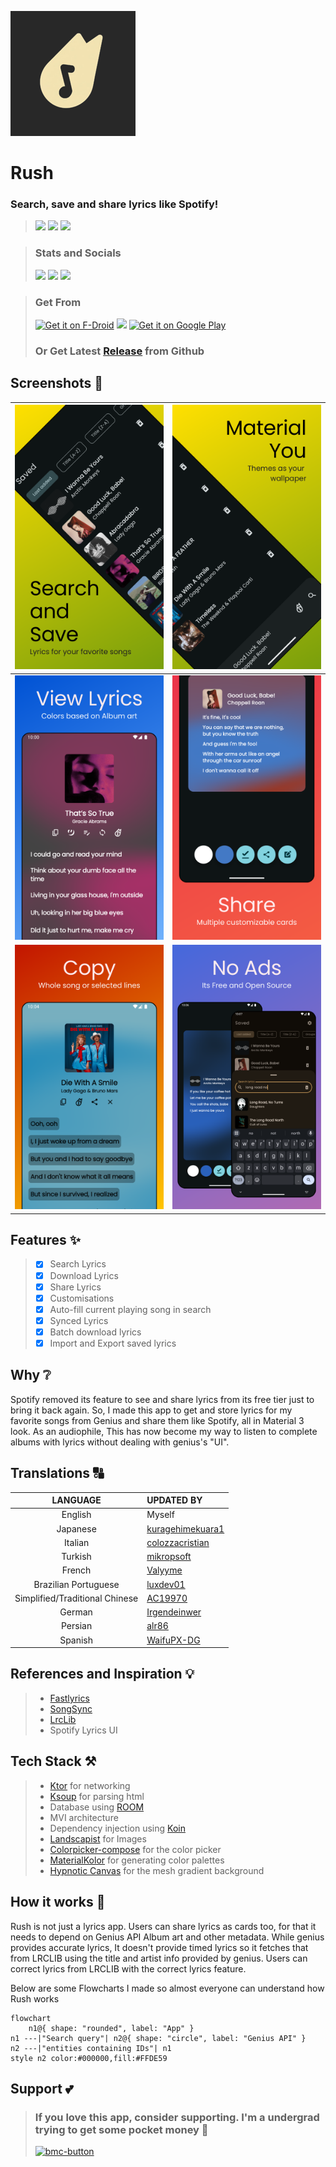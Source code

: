 
[<img src="fastlane/metadata/android/en-US/images/icon200x200.png" alt="Rush" width="200"/>]()

# Rush
### Search, save and share lyrics like Spotify! 

> [<img src="https://ziadoua.github.io/m3-Markdown-Badges/badges/Android/android2.svg">]()
> [<img src="https://ziadoua.github.io/m3-Markdown-Badges/badges/AndroidStudio/androidstudio3.svg">]()
> [<img src="https://ziadoua.github.io/m3-Markdown-Badges/badges/Kotlin/kotlin1.svg">]()

> ### Stats and Socials
> [<img src="https://m3-markdown-badges.vercel.app/stars/1/3/shub39/Rush">]()
> [<img src="https://m3-markdown-badges.vercel.app/issues/1/2/shub39/Rush">]()
> [<img src="https://ziadoua.github.io/m3-Markdown-Badges/badges/Discord/discord2.svg">](https://discord.gg/https://discord.gg/nxA2hgtEKf)

> ### Get From
> [<img src="https://fdroid.gitlab.io/artwork/badge/get-it-on.png" alt="Get it on F-Droid" height="80">](https://f-droid.org/packages/com.shub39.rush/)
> <a href="https://apt.izzysoft.de/packages/com.shub39.rush/latest"><img src="https://gitlab.com/IzzyOnDroid/repo/-/raw/master/assets/IzzyOnDroid.png" height="80"></a>
> [<img src="https://play.google.com/intl/en_us/badges/images/generic/en-play-badge.png" alt="Get it on Google Play" height="80">](https://play.google.com/store/apps/details?id=com.shub39.rush.play)
> ### Or Get Latest [Release](https://github.com/shub39/Rush/releases) from Github

## Screenshots 📱

| ![1](fastlane/metadata/android/en-US/images/phoneScreenshots/1.png) | ![2](fastlane/metadata/android/en-US/images/phoneScreenshots/2.png) |
|:-------------------------------------------------------------------:|:-------------------------------------------------------------------:|
| ![3](fastlane/metadata/android/en-US/images/phoneScreenshots/3.png) | ![4](fastlane/metadata/android/en-US/images/phoneScreenshots/4.png) |
| ![5](fastlane/metadata/android/en-US/images/phoneScreenshots/5.png) | ![6](fastlane/metadata/android/en-US/images/phoneScreenshots/6.png) | 

## Features ✨
>- [x] Search Lyrics
>- [x] Download Lyrics
>- [x] Share Lyrics
>- [x] Customisations
>- [x] Auto-fill current playing song in search 
>- [x] Synced Lyrics
>- [x] Batch download lyrics
>- [x] Import and Export saved lyrics

## Why ❔
Spotify removed its feature to see and share lyrics from its free tier just to bring it back again. 
So, I made this app to get and store lyrics for my favorite songs from Genius and share them like Spotify,
all in Material 3 look. As an audiophile, This has now become my way to listen to complete albums with lyrics without 
dealing with genius's "UI".

## Translations 🔠

|            LANGUAGE            | UPDATED BY                                               |
|:------------------------------:|:---------------------------------------------------------|
|            English             | Myself                                                   |
|            Japanese            | [kuragehimekuara1](https://github.com/kuragehimekurara1) |
|            Italian             | [colozzacristian](https://github.com/colozzacristian)    |
|            Turkish             | [mikropsoft](https://github.com/mikropsoft)              |
|             French             | [Valyyme](https://github.com/Valyyme)                    |
|      Brazilian Portuguese      | [luxdev01](https://github.com/luxdev01)                  | 
| Simplified/Traditional Chinese | [AC19970](https://github.com/AC19970)                    |
|             German             | [Irgendeinwer](https://github.com/Irgendeinwer)          |
|            Persian             | [alr86](https://github.com/alr86)                        |
|            Spanish             | [WaifuPX-DG](https://github.com/WaifuPX-DG)              |


## References and Inspiration 💡

>- [Fastlyrics](https://github.com/TecCheck/FastLyrics)
>- [SongSync](https://github.com/Lambada10/SongSync)
>- [LrcLib](https://lrclib.net/) 
>- Spotify Lyrics UI

## Tech Stack ⚒️

>- [Ktor](https://github.com/ktorio/ktor) for networking
>- [Ksoup](https://github.com/fleeksoft/ksoup) for parsing html
>- Database using [ROOM](https://developer.android.com/jetpack/androidx/releases/room)
>- MVI architecture
>- Dependency injection using [Koin](https://insert-koin.io/docs/reference/koin-compose/compose/)
>- [Landscapist](https://github.com/skydoves/landscapist) for Images
>- [Colorpicker-compose](https://github.com/skydoves/colorpicker-compose) for the color picker
>- [MaterialKolor](https://github.com/jordond/MaterialKolor) for generating color palettes
>- [Hypnotic Canvas](https://mikepenz.github.io/HypnoticCanvas/) for the mesh gradient background

## How it works 🤔

Rush is not just a lyrics app. Users can share lyrics as cards too, for that it needs to depend on Genius API Album art
and other metadata. While genius provides accurate lyrics, It doesn't provide timed lyrics so it fetches that from LRCLIB
using the title and artist info provided by genius. Users can correct lyrics from LRCLIB with the correct lyrics feature.

Below are some Flowcharts I made so almost everyone can understand how Rush works

```mermaid
flowchart
    n1@{ shape: "rounded", label: "App" }
n1 ---|"Search query"| n2@{ shape: "circle", label: "Genius API" }
n2 ---|"entities containing IDs"| n1
style n2 color:#000000,fill:#FFDE59
```

## Support 💕
> ### If you love this app, consider supporting. I'm a undergrad trying to get some pocket money 🥹
> [<img alt="bmc-button" src="https://ziadoua.github.io/m3-Markdown-Badges/badges/BuyMeACoffee/buymeacoffee3.svg">](https://www.buymeacoffee.com/shub39)
